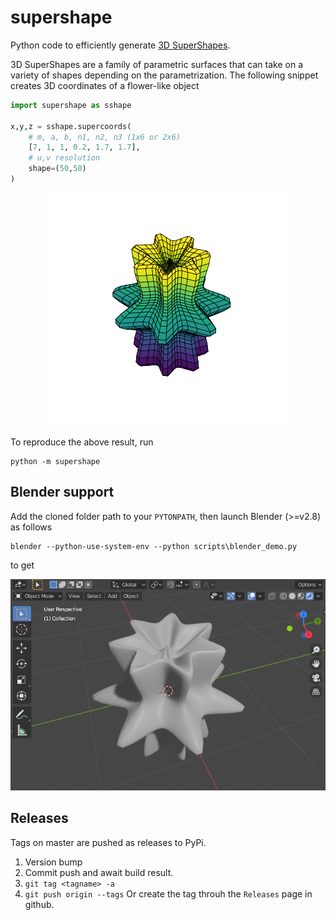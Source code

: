 # supershape
Python code to efficiently generate  [3D SuperShapes](https://en.wikipedia.org/wiki/Superformula).

3D SuperShapes are a family of parametric surfaces that can take on a variety of shapes depending on the parametrization. The following snippet creates 3D coordinates of a flower-like object
```python
import supershape as sshape

x,y,z = sshape.supercoords(
    # m, a, b, n1, n2, n3 (1x6 or 2x6)
    [7, 1, 1, 0.2, 1.7, 1.7], 
    # u,v resolution
    shape=(50,50)
)
```

<p align="center">
  <img  src="etc/flower.png">
</p>

To reproduce the above result, run
```
python -m supershape
```

## Blender support
Add the cloned folder path to your `PYTONPATH`, then launch Blender (>=v2.8) as follows
```
blender --python-use-system-env --python scripts\blender_demo.py
```
to get 
<p align="center">
  <img  src="etc/flower_blender.png">
</p>

## Releases
Tags on master are pushed as releases to PyPi. 
1. Version bump
1. Commit push and await build result.
1. `git tag <tagname> -a`
1. `git push origin --tags`
Or create the tag throuh the `Releases` page in github.
